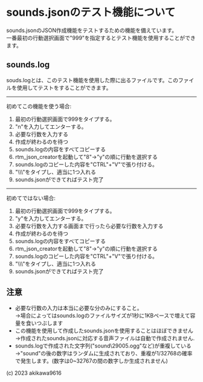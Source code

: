 # sounds.jsonのテスト機能について

sounds.jsonのJSON作成機能をテストするための機能を備えています。  
一番最初の行動選択画面で"999"を指定するとテスト機能を使用することができます。

## sounds.log

souds.logとは、このテスト機能を使用した際に出るファイルです。このファイルを使用してテストをすることができます。  
- - -
初めてこの機能を使う場合:
1. 最初の行動選択画面で999をタイプする。
1. "n"を入力してエンターする。
1. 必要な行数を入力する
1. 作成が終わるのを待つ
1. sounds.logの内容をすべてコピーする
1. rtm_json_creatorを起動して"8"->"y"の順に行動を選択する
1. sounds.logのコピーした内容を"CTRL"+"V"で張り付ける。
1. "\\\\\\"をタイプし、適当に1つ入れる
1. sounds.jsonができてればテスト完了
- - -
初めてではない場合:
1. 最初の行動選択画面で999をタイプする。
1. "y"を入力してエンターする。
1. 必要な行数を入力する画面まで行ったら必要な行数を入力する
1. 作成が終わるのを待つ
1. sounds.logの内容をすべてコピーする
1. rtm_json_creatorを起動して"8"->"y"の順に行動を選択する
1. sounds.logのコピーした内容を"CTRL"+"V"で張り付ける。
1. "\\\\\\"をタイプし、適当に1つ入れる
1. sounds.jsonができてればテスト完了

## 注意
- 必要な行数の入力は本当に必要な分のみにすること。  
    ->場合によってはsounds.logのファイルサイズが1秒に1KBペースで増えて容量を食いつぶします
- この機能を使用して作成したsounds.jsonを使用することはほぼできません  
    ->作成されたsounds.jsonに対応する音声ファイルは自動で作成されません.
- sounds.logで作成された文字列("sound\29005.ogg"など)が重複している  
    ->"sound\"の後の数字はランダムに生成されており、重複が1/32768の確率で発生します。(数字は0~32767の間の数字しか生成されません)  

(c) 2023 akikawa9616
